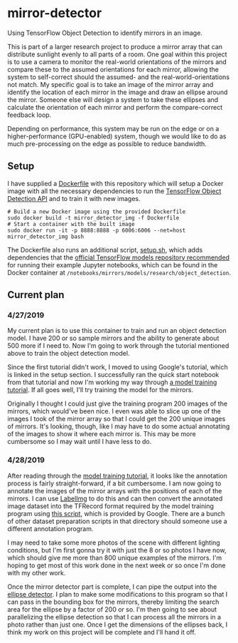 # mirror-detector

Using TensorFlow Object Detection to identify mirrors in an image. 

This is part of a larger research project to produce a mirror array that can distribute sunlight evenly to all parts of a room. One goal within this project is to use a camera to monitor the real-world orientations of the mirrors and compare these to the assumed orientations for each mirror, allowing the system to self-correct should the assumed- and the real-world-orientations not match. My specific goal is to take an image of the mirror array and identify the location of each mirror in the image and draw an ellipse around the mirror. Someone else will design a system to take these ellipses and calculate the orientation of each mirror and perform the compare-correct feedback loop.

Depending on performance, this system may be run on the edge or on a higher-performance (GPU-enabled) system, though we would like to do as much pre-processing on the edge as possible to reduce bandwidth.

## Setup

I have supplied a [Dockerfile](/Dockerfile) with this repository which will setup a Docker image with all the necessary dependencies to run the [TensorFlow Object Detection API](https://github.com/tensorflow/models/tree/master/research/object_detection) and to train it with new images.

```shell
# Build a new Docker image using the provided Dockerfile
sudo docker build -t mirror_detector_img -f Dockerfile
# Start a container with the built image
sudo docker run -it -p 8888:8888 -p 6006:6006 --net=host mirror_detector_img bash
```

The Dockerfile also runs an additional script, [setup.sh](/setup.sh), which adds dependencies that the [official TensorFlow models repository recommended](https://github.com/tensorflow/models/blob/master/research/object_detection/g3doc/installation.md) for running their example Jupyter notebooks, which can be found in the Docker container at `/notebooks/mirrors/models/research/object_detection`.

## Current plan

### 4/27/2019

My current plan is to use this container to train and run an object detection model. I have 200 or so sample mirrors and the ability to generate about 500 more if I need to. Now I'm going to work through the tutorial mentioned above to train the object detection model.

Since the first tutorial didn't work, I moved to using Google's tutorial, which is linked in the setup section. I successfully ran the quick start notebook from that tutorial and now I'm working my way through [a model training tutorial](https://towardsdatascience.com/how-to-train-your-own-object-detector-with-tensorflows-object-detector-api-bec72ecfe1d9). If all goes well, I'll try training the model for the mirrors. 

Originally I thought I could just give the training program 200 images of the mirrors, which would've been nice. I even was able to slice up one of the images I took of the mirror array so that I could get the 200 unique images of mirrors. It's looking, though, like I may have to do some actual annotating of the images to show it where each mirror is. This may be more cumbersome so I may wait until I have less to do.

### 4/28/2019

After reading through the [model training tutorial](https://towardsdatascience.com/how-to-train-your-own-object-detector-with-tensorflows-object-detector-api-bec72ecfe1d9), it looks like the annotation process is fairly straight-forward, if a bit cumbersome. I am now going to annotate the images of the mirror arrays with the positions of each of the mirrors. I can use [LabelImg](https://github.com/tzutalin/labelImg) to do this and can then convert the annotated image dataset into the TFRecord format required by the model training program using [this script](https://github.com/tensorflow/models/blob/master/research/object_detection/dataset_tools/create_pascal_tf_record.py), which is provided by Google. There are a bunch of other dataset preparation scripts in that directory should someone use a different annotation program. 

I may need to take some more photos of the scene with different lighting conditions, but I'm first gonna try it with just the 8 or so photos I have now, which should give me more than 800 unique examples of the mirrors. I'm hoping to get most of this work done in the next week or so once I'm done with my other work.

Once the mirror detector part is complete, I can pipe the output into the [ellipse detector](https://github.com/h3ct0r/fast_ellipse_detector). I plan to make some modifications to this program so that I can pass in the bounding box for the mirrors, thereby limiting the search area for the ellipse by a factor of 200 or so. I'm then going to see about parallelizing the ellipse detection so that I can process all the mirrors in a photo rather than just one. Once I get the dimensions of the ellipses back, I think my work on this project will be complete and I'll hand it off.